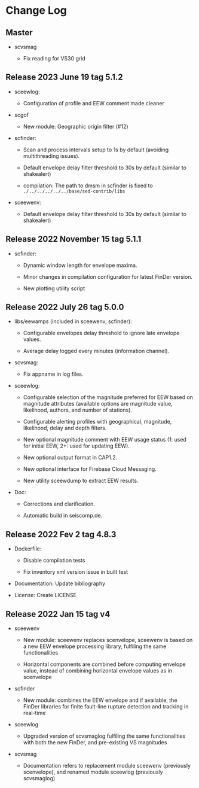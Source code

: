 # Change Log

## Master

* scvsmag
  
  * Fix reading for VS30 grid

## Release 2023 June 19 tag 5.1.2

* sceewlog:
  
  * Configuration of profile and EEW comment made cleaner
  
* scgof
  
  * New module: Geographic origin filter (#12)
   
* scfinder:

  * Scan and process intervals setup to 1s by default (avoiding multithreading issues).

  * Default envelope delay filter threshold to 30s by default (similar to shakealert) 
  
  * compilation: The path to dmsm in scfinder is fixed to `./../../../../../base/sed-contrib/libs`

* sceewenv:
  
  * Default envelope delay filter threshold to 30s by default (similar to shakealert)  

## Release 2022 November 15 tag 5.1.1

* scfinder:

  * Dynamic window length for envelope maxima.

  * Minor changes in compilation configuration for latest FinDer version. 

  * New plotting utility script 

## Release 2022 July 26 tag 5.0.0

* libs/eewamps (included in sceewenv, scfinder): 

  * Configurable envelopes delay threshold to ignore late envelope values.

  * Average delay logged every minutes (information channel).

* scvsmag:

  * Fix appname in log files.

* sceewlog:

  * Configurable selection of the magnitude preferred for EEW based on magnitude 
    attributes (available options are magnitude value, likelihood, authors, and number 
    of stations).

  * Configurable alerting profiles with geographical, magnitude, likelihood, delay and 
    depth filters. 

  * New optional magnitude comment with EEW usage status (1: used for initial EEW, 2+: 
    used for updating EEW).
  
  * New optional output format in CAP1.2.
  
  * New optional interface for Firebase Cloud Messaging.
  
  * New utility sceewdump to extract EEW results.

* Doc:

  * Corrections and clarification.

  * Automatic build in seiscomp.de.

## Release 2022 Fev 2 tag 4.8.3

* Dockerfile: 

  * Disable compilation tests

  * Fix inventory xml version issue in built test

* Documentation: Update bibliography

* License: Create LICENSE

## Release 2022 Jan 15 tag v4

* sceewenv

  * New module: sceewenv replaces scenvelope, sceewenv is based on a new EEW 
    envelope processing library, fulfiling the same functionalities

  * Horizontal components are combined before computing envelope value, instead of
    combining horizontal envelope values as in scenvelope

* scfinder

  * New module: combines the EEW envelope and if available, the FinDer libraries for 
    finite fault-line rupture detection and tracking in real-time

* sceewlog

  * Upgraded version of scvsmaglog fulfiling the same functionalities with both the new 
    FinDer, and pre-existing VS magnitudes

* scvsmag

  * Documentation refers to replacement module sceewenv (previously scenvelope), and 
    renamed module sceewlog  (previously scvsmaglog)
